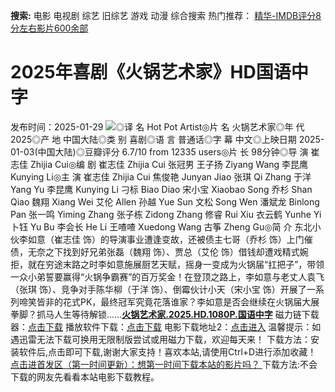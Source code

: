 **搜索:** 电影 电视剧 综艺 旧综艺 游戏 动漫 综合搜索 热门推荐： [精华-IMDB评分8分左右影片600余部](https://www.dytt8.com/html/gndy/jddy/20160320/50510.html)
# 2025年喜剧《火锅艺术家》HD国语中字
发布时间：2025-01-29 
![](https://img9.doubanio.com/view/photo/l_ratio_poster/public/p2916651956.jpg)◎译 名 Hot Pot Artist◎片 名 火锅艺术家◎年 代 2025◎产 地 中国大陆◎类 别 喜剧◎语 言 普通话◎字 幕 中文◎上映日期 2025-01-03(中国大陆)◎豆瓣评分 6.7/10 from 12335 users◎片 长 98分钟◎导 演 崔志佳 Zhijia Cui◎编 剧 崔志佳 Zhijia Cui 张冠男 王子扬 Ziyang Wang 李昆鹰 Kunying Li◎主 演 崔志佳 Zhijia Cui 焦俊艳 Junyan Jiao 张琪 Qi Zhang 于洋 Yang Yu 李昆鹰 Kunying Li 刁标 Biao Diao 宋小宝 Xiaobao Song 乔杉 Shan Qiao 魏翔 Xiang Wei 艾伦 Allen 孙越 Yue Sun 文松 Song Wen 潘斌龙 Binlong Pan 张一鸣 Yiming Zhang 张子栋 Zidong Zhang 修睿 Rui Xiu 衣云鹤 Yunhe Yi 卜钰 Yu Bu 李会长 He Li 王喳喳 Xuedong Wang 古筝 Zheng Gu◎简 介 东北小伙李如意（崔志佳 饰）的导演事业遭逢变故，还被债主七哥（乔杉 饰）上门催债，无奈之下找到好兄弟张磊（魏翔 饰）、贾总（艾伦 饰）借钱却遭戏精式婉拒，就在穷途末路之时李如意施展厨艺天赋，摇身一变成为火锅届“扛把子”，带领一众小弟誓要赢得“火锅争霸赛”的百万奖金！在登顶之路上，李如意与老丈人袁飞（张琪 饰）、竞争对手陈华柳（于洋 饰）、倒霉伙计小天（宋小宝 饰）开展了一系列啼笑皆非的花式PK，最终冠军究竟花落谁家？李如意是否会继续在火锅届大展拳脚？抓马人生等待解锁……[**火锅艺术家.2025.HD.1080P.国语中字**](magnet:?xt=urn:btih:581fdd4ad4c17302dea1ee8b79cf259ef1954dab&dn=%e9%98%b3%e5%85%89%e7%94%b5%e5%bd%b1dygod.org.%e7%81%ab%e9%94%85%e8%89%ba%e6%9c%af%e5%ae%b6.2025.HD.1080P.%e5%9b%bd%e8%af%ad%e4%b8%ad%e5%ad%97.mkv&tr=udp%3a%2f%2ftracker.opentrackr.org%3a1337%2fannounce&tr=udp%3a%2f%2fexodus.desync.com%3a6969%2fannounce) 磁力链下载器：[点击下载](https://dygod.org/js/bt.htm "qBittorrent") 播放软件下载：[点击下载](https://dygod.org/js/player.htm "PotPlayer") 电影下载地址2：[点击进入](https://dygod.org/ "阳光电影") 温馨提示：如遇迅雷无法下载可换用无限制版尝试或用磁力下载，欢迎每天来！  下载方法：安装软件后,点击即可下载,谢谢大家支持！喜欢本站,请使用Ctrl+D进行添加收藏！ [点击进首发区（第一时间更新）：想第一时间下载本站的影片吗？ ](https://www.ygdy8.net/)下载方法:不会下载的网友先看看本站电影下载教程。